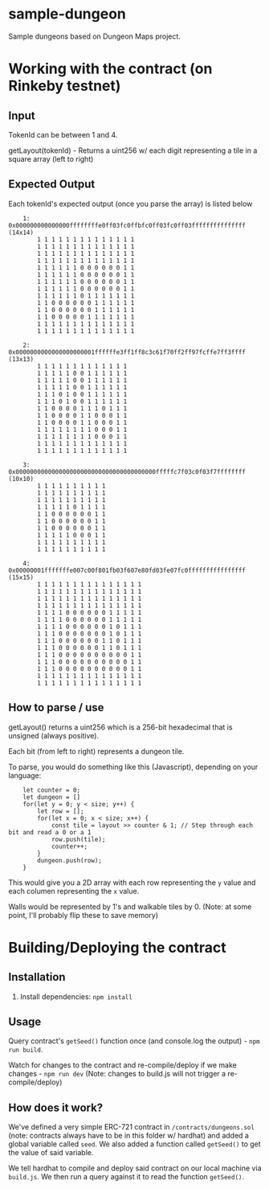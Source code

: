 # sample-dungeon
Sample dungeons based on Dungeon Maps project.

# Working with the contract (on Rinkeby testnet)

## Input
TokenId can be between 1 and 4.

getLayout(tokenId) - Returns a uint256 w/ each digit representing a tile in a square array (left to right)

## Expected Output
Each tokenId's expected output (once you parse the array) is listed below
```
    1: 0x000000000000000ffffffffe0ff03fc0ffbfc0ff03fc0ff03fffffffffffffff (14x14)
        1 1 1 1 1 1 1 1 1 1 1 1 1 1 
        1 1 1 1 1 1 1 1 1 1 1 1 1 1 
        1 1 1 1 1 1 1 1 1 1 1 1 1 1 
        1 1 1 1 1 1 1 1 1 1 1 1 1 1 
        1 1 1 1 1 1 0 0 0 0 0 0 1 1 
        1 1 1 1 1 1 0 0 0 0 0 0 1 1 
        1 1 1 1 1 1 0 0 0 0 0 0 1 1 
        1 1 1 1 1 1 0 0 0 0 0 0 1 1 
        1 1 1 1 1 1 0 1 1 1 1 1 1 1 
        1 1 0 0 0 0 0 0 1 1 1 1 1 1 
        1 1 0 0 0 0 0 0 1 1 1 1 1 1 
        1 1 0 0 0 0 0 1 1 1 1 1 1 1 
        1 1 1 1 1 1 1 1 1 1 1 1 1 1 
        1 1 1 1 1 1 1 1 1 1 1 1 1 1

    2: 0x0000000000000000000001ffffffe3ff1ff8c3c61f70ff2ff97fcffe7ff3ffff (13x13)
        1 1 1 1 1 1 1 1 1 1 1 1 1 
        1 1 1 1 1 0 0 1 1 1 1 1 1 
        1 1 1 1 1 0 0 1 1 1 1 1 1 
        1 1 1 1 1 0 0 1 1 1 1 1 1 
        1 1 1 0 1 0 0 1 1 1 1 1 1 
        1 1 1 0 1 0 0 1 1 1 1 1 1 
        1 1 0 0 0 0 1 1 1 0 1 1 1 
        1 1 0 0 0 0 1 1 0 0 0 1 1 
        1 1 0 0 0 0 1 1 0 0 0 1 1 
        1 1 1 1 1 1 1 1 0 0 0 1 1 
        1 1 1 1 1 1 1 1 0 0 0 1 1 
        1 1 1 1 1 1 1 1 1 1 1 1 1 
        1 1 1 1 1 1 1 1 1 1 1 1 1

    3: 0x000000000000000000000000000000000000000fffffc7f03c0f03f7ffffffff (10x10)
        1 1 1 1 1 1 1 1 1 1 
        1 1 1 1 1 1 1 1 1 1 
        1 1 1 1 1 1 1 1 1 1 
        1 1 1 1 1 0 1 1 1 1 
        1 1 0 0 0 0 0 0 1 1 
        1 1 0 0 0 0 0 0 1 1 
        1 1 0 0 0 0 0 0 1 1 
        1 1 1 1 1 0 0 0 1 1 
        1 1 1 1 1 1 1 1 1 1 
        1 1 1 1 1 1 1 1 1 1

    4: 0x00000001fffffffe007c00f801fb03f607e80fd03fe07fc0ffffffffffffffff (15x15)
        1 1 1 1 1 1 1 1 1 1 1 1 1 1 1 
        1 1 1 1 1 1 1 1 1 1 1 1 1 1 1 
        1 1 1 1 1 1 1 1 1 1 1 1 1 1 1 
        1 1 1 1 1 1 1 1 1 1 1 1 1 1 1 
        1 1 1 1 0 0 0 0 0 0 1 1 1 1 1 
        1 1 1 1 0 0 0 0 0 0 1 1 1 1 1 
        1 1 1 1 0 0 0 0 0 0 1 0 1 1 1 
        1 1 1 0 0 0 0 0 0 0 1 0 1 1 1 
        1 1 1 0 0 0 0 0 0 1 1 0 1 1 1 
        1 1 1 0 0 0 0 0 0 1 1 0 1 1 1 
        1 1 1 0 0 0 0 0 0 0 0 0 0 1 1 
        1 1 1 0 0 0 0 0 0 0 0 0 0 1 1 
        1 1 1 0 0 0 0 0 0 0 0 0 0 1 1 
        1 1 1 1 1 1 1 1 1 1 1 1 1 1 1 
        1 1 1 1 1 1 1 1 1 1 1 1 1 1 1
```

## How to parse / use

getLayout() returns a uint256 which is a 256-bit hexadecimal that is unsigned (always positive).

Each bit (from left to right) represents a dungeon tile.

To parse, you would do something like this (Javascript), depending on your language:
``` 
    let counter = 0;
    let dungeon = []
    for(let y = 0; y < size; y++) {
        let row = [];
        for(let x = 0; x < size; x++) {
            const tile = layout >> counter & 1; // Step through each bit and read a 0 or a 1
            row.push(tile);
            counter++;
        }
        dungeon.push(row);
    }
```

This would give you a 2D array with each row representing the `y` value and each columen representing the `x` value.

Walls would be represented by 1's and walkable tiles by 0. (Note: at some point, I'll probably flip these to save memory)


# Building/Deploying the contract

## Installation
1. Install dependencies: `npm install`

## Usage
Query contract's `getSeed()` function once (and console.log the output) - `npm run build`.

Watch for changes to the contract and re-compile/deploy if we make changes - `npm run dev` (Note: changes to build.js will not trigger a re-compile/deploy)


## How does it work?
We've defined a very simple ERC-721 contract in `/contracts/dungeons.sol` (note: contracts always have to be in this folder w/ hardhat) and added a global variable called `seed`. We also added a function called `getSeed()` to get the value of said variable.

We tell hardhat to compile and deploy said contract on our local machine via `build.js`. We then run a query against it to read the function `getSeed()`.